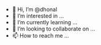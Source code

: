 - 👋 Hi, I’m @dhonal
- 👀 I’m interested in ...
- 🌱 I’m currently learning ...
- 💞️ I’m looking to collaborate on ...
- 📫 How to reach me ...

<!---
dhonal/dhonal is a ✨ special ✨ repository because its `README.md` (this file) appears on your GitHub profile.
You can click the Preview link to take a look at your changes.
--->
